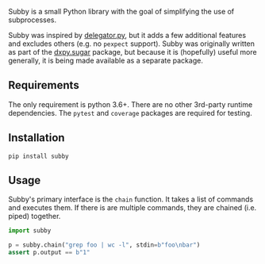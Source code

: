 Subby is a small Python library with the goal of simplifying the use of subprocesses.

Subby was inspired by [delegator.py](https://github.com/amitt001/delegator.py), but it adds a few additional features and excludes others (e.g. no `pexpect` support). Subby was originally written as part of the [dxpy.sugar](https://github.com/dnanexus/dx-toolkit/tree/SCI-1321_dx_sugar/src/python/dxpy/sugar) package, but because it is (hopefully) useful more generally, it is being made available as a separate package.

## Requirements

The only requirement is python 3.6+. There are no other 3rd-party runtime dependencies. The `pytest` and `coverage` packages are required for testing.

## Installation

`pip install subby`

## Usage

Subby's primary interface is the `chain` function. It takes a list of commands and executes them. If there is are multiple commands, they are chained (i.e. piped) together.

```python
import subby

p = subby.chain("grep foo | wc -l", stdin=b"foo\nbar")
assert p.output == b"1"
```